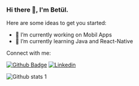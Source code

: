 ### Hi there 👋, I'm Betül.


Here are some ideas to get you started:

- 🔭 I’m currently working on Mobil Apps
- 🌱 I’m currently learning Java and React-Native 



Connect with me:

[![Github Badge](https://img.shields.io/badge/-Github-000?style=quare&labelColor=000&logo=Github&logoColor=white&link=link)](https://github.com/betussozgen) 
[![Linkedin](https://img.shields.io/badge/-Github-000?style=quare&labelColor=000&logo=Github&logoColor=white&link=link)](https://www.linkedin.com/in/fatmabetulozgen/) 





![Github stats 1](https://github-readme-stats.vercel.app/api?username=betussozgen&show_icons=true&theme=gradient) 

